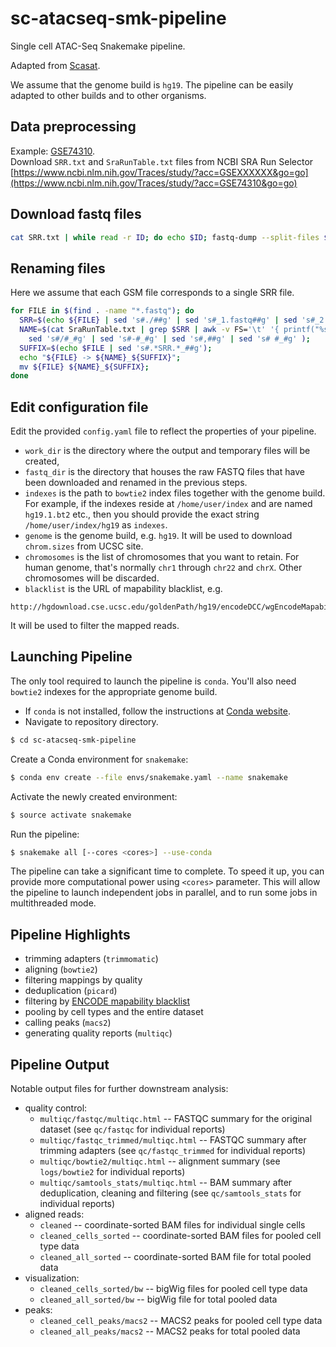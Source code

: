 # sc-atacseq-smk-pipeline
Single cell ATAC-Seq Snakemake pipeline.

Adapted from [Scasat](https://github.com/ManchesterBioinference/Scasat/blob/master/Scasat_Pre-process_rep1_BAMPE.ipynb).

We assume that the genome build is `hg19`. The pipeline can be easily adapted to
other builds and to other organisms.

Data preprocessing
--------------------------------------
Example: [GSE74310](https://www.ncbi.nlm.nih.gov/geo/query/acc.cgi?acc=GSE74310).\
Download `SRR.txt` and `SraRunTable.txt` files from NCBI SRA Run Selector [https://www.ncbi.nlm.nih.gov/Traces/study/?acc=GSEXXXXXX&go=go](https://www.ncbi.nlm.nih.gov/Traces/study/?acc=GSE74310&go=go)

Download fastq files
--------------------
```bash
cat SRR.txt | while read -r ID; do echo $ID; fastq-dump --split-files $ID; done
```

Renaming files
--------------
Here we assume that each GSM file corresponds to a single SRR file.
```bash
for FILE in $(find . -name "*.fastq"); do 
  SRR=$(echo ${FILE} | sed 's#./##g' | sed 's#_1.fastq##g' | sed 's#_2.fastq##g'); 
  NAME=$(cat SraRunTable.txt | grep $SRR | awk -v FS='\t' '{ printf("%s_%s", $9, $10)}' |\
    sed 's#/#_#g' | sed 's#-#_#g' | sed 's#,##g' | sed 's# #_#g' ); 
  SUFFIX=$(echo $FILE | sed 's#.*SRR.*_##g'); 
  echo "${FILE} -> ${NAME}_${SUFFIX}"; 
  mv ${FILE} ${NAME}_${SUFFIX}; 
done
```

Edit configuration file
-----------------------
Edit the provided `config.yaml` file to reflect the properties of your pipeline.
- `work_dir` is the directory where the output and temporary files will be created,
- `fastq_dir` is the directory that houses the raw FASTQ files that have been downloaded
and renamed in the previous steps.
- `indexes` is the path to `bowtie2` index files together with the genome build.
For example, if the indexes reside at `/home/user/index`
and are named `hg19.1.bt2` etc., then you should provide the exact string `/home/user/index/hg19` as `indexes`.
- `genome` is the genome build, e.g. `hg19`. It will be used to download `chrom.sizes` from UCSC site.
- `chromosomes` is the list of chromosomes that you want to retain. For human genome, that's normally `chr1` through
`chr22` and `chrX`. Other chromosomes will be discarded.
- `blacklist` is the URL of mapability blacklist, e.g.
```
http://hgdownload.cse.ucsc.edu/goldenPath/hg19/encodeDCC/wgEncodeMapability/wgEncodeDacMapabilityConsensusExcludable.bed.gz
``` 
It will be used to filter the mapped reads.


Launching Pipeline
------------------
The only tool required to launch the pipeline is `conda`. You'll also need `bowtie2`
indexes for the appropriate genome build.
* If `conda` is not installed,
follow the instructions at
[Conda website](https://conda.io/projects/conda/en/latest/user-guide/install/index.html).
* Navigate to repository directory.
```bash
$ cd sc-atacseq-smk-pipeline
```
Create a Conda environment for `snakemake`:
```bash
$ conda env create --file envs/snakemake.yaml --name snakemake
```
Activate the newly created environment:
```bash
$ source activate snakemake
```
Run the pipeline:
```bash
$ snakemake all [--cores <cores>] --use-conda

```

The pipeline can take a significant time to complete. To speed it up, you can provide
more computational power using `<cores>` parameter. This will allow the pipeline
to launch independent jobs in parallel, and to run some jobs in multithreaded mode.

Pipeline Highlights
-------------------

- trimming adapters (`trimmomatic`)
- aligning (`bowtie2`)
- filtering mappings by quality
- deduplication (`picard`)
- filtering by [ENCODE mapability blacklist](http://hgdownload.cse.ucsc.edu/goldenPath/hg19/encodeDCC/wgEncodeMapability)
- pooling by cell types and the entire dataset
- calling peaks (`macs2`)
- generating quality reports (`multiqc`)

Pipeline Output
---------------
Notable output files for further downstream analysis:
- quality control:
  - `multiqc/fastqc/multiqc.html` -- FASTQC summary for the original dataset
  (see `qc/fastqc` for individual reports)
  - `multiqc/fastqc_trimmed/multiqc.html` -- FASTQC summary after trimming adapters
  (see `qc/fastqc_trimmed` for individual reports)
  - `multiqc/bowtie2/multiqc.html` -- alignment summary
  (see `logs/bowtie2` for individual reports)
  - `multiqc/samtools_stats/multiqc.html` -- BAM summary after deduplication, cleaning
  and filtering (see `qc/samtools_stats` for individual reports)
- aligned reads:
  - `cleaned` -- coordinate-sorted BAM files for individual single cells
  - `cleaned_cells_sorted` -- coordinate-sorted BAM files for pooled cell type data
  - `cleaned_all_sorted` -- coordinate-sorted BAM file for total pooled data  
- visualization:
  - `cleaned_cells_sorted/bw` -- bigWig files for pooled cell type data
  - `cleaned_all_sorted/bw` -- bigWig file for total pooled data
- peaks:
  - `cleaned_cell_peaks/macs2` -- MACS2 peaks for pooled cell type data 
  - `cleaned_all_peaks/macs2` -- MACS2 peaks for total pooled data